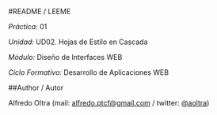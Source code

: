 #README / LEEME

*Práctica:* 01

*Unidad:* UD02. Hojas de Estilo en Cascada

*Módulo:* Diseño de Interfaces WEB

*Ciclo Formativo:* Desarrollo de Aplicaciones WEB

##Author / Autor

Alfredo Oltra (mail: [alfredo.ptcf@gmail.com](alfredo.ptcf@gmail.com) / twitter: [@aoltra](https://twitter.com/aoltra))

